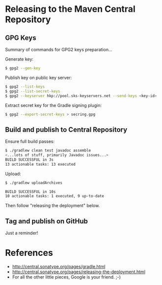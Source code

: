 # Releasing to the Maven Central Repository

## GPG Keys

Summary of commands for GPG2 keys preparation...

Generate key:

```bash
$ gpg2 --gen-key
```

Publish key on public key server:

```bash
$ gpg2 --list-keys
$ gpg2 --list-secret-keys
$ gpg2 --keyserver hkp://pool.sks-keyservers.net --send-keys <key-id>
```

Extract secret key for the Gradle signing plugin:

```bash
$ gpg2 --export-secret-keys > secring.gpg
```

## Build and publish to Central Repository

Ensure full build passes:

```bash
$ ./gradlew clean test javadoc assemble
<...lots of stuff, primarily Javadoc issues...>
BUILD SUCCESSFUL in 3s
13 actionable tasks: 13 executed
```

Upload:

```bash
$ ./gradlew uploadArchives

BUILD SUCCESSFUL in 10s
10 actionable tasks: 1 executed, 9 up-to-date
```

Then follow "releasing the deployment" below.

## Tag and publish on GitHub

Just a reminder!

# References

* http://central.sonatype.org/pages/gradle.html
* http://central.sonatype.org/pages/releasing-the-deployment.html
* For all the other little pieces, Google is your friend. ;-)
